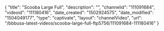 {
    "title": "Scooba Large Full",
    "description": "",
    "channelid": "111091684",
    "videoid": "111180416",
    "date_created": "1502924575",
    "date_modified": "1504049177",
    "type": "captivate",
    "layout": "channelVideo",
    "url": "\/bbbusa-latest-videos\/scooba-large-full-ftp5756\/111091684-111180416"
}